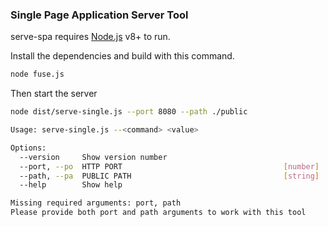 ### Single Page Application Server Tool

serve-spa requires [Node.js](https://nodejs.org/) v8+ to run.

Install the dependencies and build with this command.

```sh
node fuse.js
```

Then start the server

```sh
node dist/serve-single.js --port 8080 --path ./public
```

```sh
Usage: serve-single.js --<command> <value>

Options:
  --version     Show version number                                    [boolean]
  --port, --po  HTTP PORT                                    [number]  [required]
  --path, --pa  PUBLIC PATH                                  [string]  [required]
  --help        Show help                                              [boolean]

Missing required arguments: port, path
Please provide both port and path arguments to work with this tool
```
